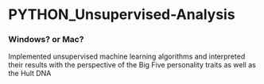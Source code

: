 # PYTHON_Unsupervised-Analysis
### Windows? or Mac?
Implemented unsupervised machine learning algorithms and interpreted their results with the perspective of the Big Five personality traits as well as the Hult DNA 
